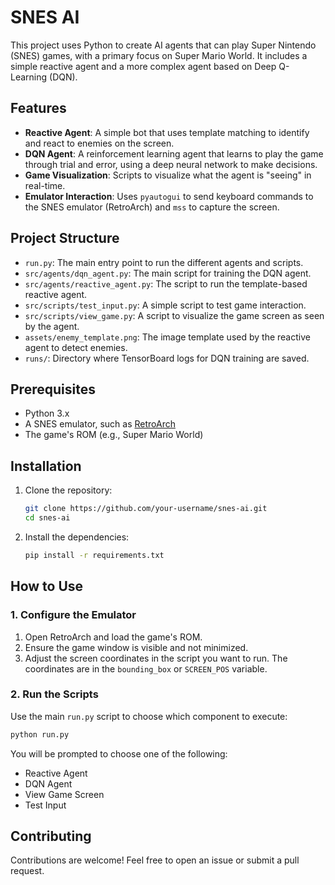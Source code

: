 # SNES AI

This project uses Python to create AI agents that can play Super Nintendo (SNES) games, with a primary focus on Super Mario World. It includes a simple reactive agent and a more complex agent based on Deep Q-Learning (DQN).

## Features

*   **Reactive Agent**: A simple bot that uses template matching to identify and react to enemies on the screen.
*   **DQN Agent**: A reinforcement learning agent that learns to play the game through trial and error, using a deep neural network to make decisions.
*   **Game Visualization**: Scripts to visualize what the agent is "seeing" in real-time.
*   **Emulator Interaction**: Uses `pyautogui` to send keyboard commands to the SNES emulator (RetroArch) and `mss` to capture the screen.

## Project Structure

*   `run.py`: The main entry point to run the different agents and scripts.
*   `src/agents/dqn_agent.py`: The main script for training the DQN agent.
*   `src/agents/reactive_agent.py`: The script to run the template-based reactive agent.
*   `src/scripts/test_input.py`: A simple script to test game interaction.
*   `src/scripts/view_game.py`: A script to visualize the game screen as seen by the agent.
*   `assets/enemy_template.png`: The image template used by the reactive agent to detect enemies.
*   `runs/`: Directory where TensorBoard logs for DQN training are saved.

## Prerequisites

*   Python 3.x
*   A SNES emulator, such as [RetroArch](https://www.retroarch.com/)
*   The game's ROM (e.g., Super Mario World)

## Installation

1.  Clone the repository:
    ```bash
    git clone https://github.com/your-username/snes-ai.git
    cd snes-ai
    ```

2.  Install the dependencies:
    ```bash
    pip install -r requirements.txt
    ```

## How to Use

### 1. Configure the Emulator

1.  Open RetroArch and load the game's ROM.
2.  Ensure the game window is visible and not minimized.
3.  Adjust the screen coordinates in the script you want to run. The coordinates are in the `bounding_box` or `SCREEN_POS` variable.

### 2. Run the Scripts

Use the main `run.py` script to choose which component to execute:
```bash
python run.py
```
You will be prompted to choose one of the following:
*   Reactive Agent
*   DQN Agent
*   View Game Screen
*   Test Input

## Contributing

Contributions are welcome! Feel free to open an issue or submit a pull request.
